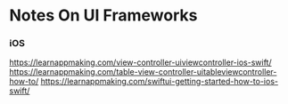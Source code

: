 # Notes On UI Frameworks

### iOS

https://learnappmaking.com/view-controller-uiviewcontroller-ios-swift/
https://learnappmaking.com/table-view-controller-uitableviewcontroller-how-to/
https://learnappmaking.com/swiftui-getting-started-how-to-ios-swift/
